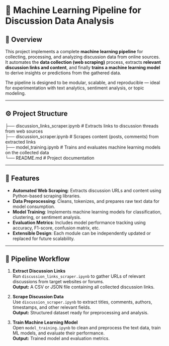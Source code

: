 # 🧠 Machine Learning Pipeline for Discussion Data Analysis

## 📖 Overview
This project implements a complete **machine learning pipeline** for collecting, processing, and analyzing discussion data from online sources.  
It automates the **data collection (web scraping)** process, extracts **relevant discussion links and content**, and finally **trains a machine learning model** to derive insights or predictions from the gathered data.  

The pipeline is designed to be modular, scalable, and reproducible — ideal for experimentation with text analytics, sentiment analysis, or topic modeling.

---

## ⚙️ Project Structure
├── discussion_links_scraper.ipynb # Extracts links to discussion threads from web sources \
├── discussion_scraper.ipynb # Scrapes content (posts, comments) from extracted links \
├── model_training.ipynb # Trains and evaluates machine learning models on the collected data \
└── README.md # Project documentation 

---

## 🚀 Features
- **Automated Web Scraping**: Extracts discussion URLs and content using Python-based scraping libraries.  
- **Data Preprocessing**: Cleans, tokenizes, and prepares raw text data for model consumption.  
- **Model Training**: Implements machine learning models for classification, clustering, or sentiment analysis.  
- **Evaluation Metrics**: Includes model performance tracking using accuracy, F1-score, confusion matrix, etc.  
- **Extensible Design**: Each module can be independently updated or replaced for future scalability.  

---

## 🧱 Pipeline Workflow

1. **Extract Discussion Links**  
   Run `discussion_links_scraper.ipynb` to gather URLs of relevant discussions from target websites or forums.  
   **Output:** A CSV or JSON file containing all collected discussion links.

2. **Scrape Discussion Data**  
   Use `discussion_scraper.ipynb` to extract titles, comments, authors, timestamps, and other relevant fields.  
   **Output:** Structured dataset ready for preprocessing and analysis.

3. **Train Machine Learning Model**  
   Open `model_training.ipynb` to clean and preprocess the text data, train ML models, and evaluate their performance.  
   **Output:** Trained model and evaluation metrics.
